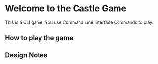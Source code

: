 # Welcome to the Castle Game

This is a CLI game. You use Command Line Interface Commands to play.

## How to play the game

## Design Notes
